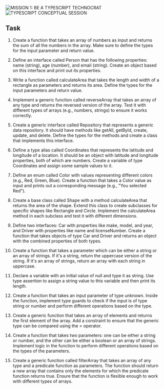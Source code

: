 <img loading="lazy" src="https://readme-typing-svg.demolab.com?font=Poppins&weight=700&size=28&duration=1&pause=1&color=EB008B&center=true&vCenter=true&repeat=false&width=580&height=40&lines=MISSION 1: BE A TYPESCRIPT TECHNOCRAT" alt="MISSION 1: BE A TYPESCRIPT TECHNOCRAT" />

<img loading="lazy" src="https://readme-typing-svg.demolab.com?font=Poppins&weight=600&size=21&duration=1&pause=1&color=00B8B5&center=true&vCenter=true&repeat=false&width=358&height=21&lines=TYPESCRIPT CONCEPTUAL SESSION" alt="TYPESCRIPT CONCEPTUAL SESSION" />

## Task

1. Create a function that takes an array of numbers as input and returns the sum of all the numbers in the array. Make sure to define the types for the input parameter and return value.

2. Define an interface called Person that has the following properties: name (string), age (number), and email (string). Create an object based on this interface and print out its properties.

3. Write a function called calculateArea that takes the length and width of a rectangle as parameters and returns its area. Define the types for the input parameters and return value.

4. Implement a generic function called reverseArray that takes an array of any type and returns the reversed version of the array. Test it with different types of arrays (e.g., numbers, strings) to ensure it works correctly.

5. Create a generic interface called Repository that represents a generic data repository. It should have methods like getAll, getById, create, update, and delete. Define the types for the methods and create a class that implements this interface.

6. Define a type alias called Coordinates that represents the latitude and longitude of a location. It should be an object with latitude and longitude properties, both of which are numbers. Create a variable of type Coordinates and assign some sample values to it.

7. Define an enum called Color with values representing different colors (e.g., Red, Green, Blue). Create a function that takes a Color value as input and prints out a corresponding message (e.g., "You selected Red").

8. Create a base class called Shape with a method calculateArea that returns the area of the shape. Extend this class to create subclasses for specific shapes like Rectangle and Circle. Implement the calculateArea method in each subclass and test it with different dimensions.

9. Define two interfaces: Car with properties like make, model, and year, and Driver with properties like name and licenseNumber. Create a function that takes objects of type Car and Driver and returns an object with the combined properties of both types.

10. Create a function that takes a parameter which can be either a string or an array of strings. If it's a string, return the uppercase version of the string. If it's an array of strings, return an array with each string in uppercase.

11. Declare a variable with an initial value of null and type it as string. Use type assertion to assign a string value to this variable and then print its length.

12. Create a function that takes an input parameter of type unknown. Inside the function, implement type guards to check if the input is of type string or number and perform different operations based on the type.

13. Create a generic function that takes an array of elements and returns the first element of the array. Add a constraint to ensure that the generic type can be compared using the > operator.

14. Create a function that takes two parameters: one can be either a string or number, and the other can be either a boolean or an array of strings. Implement logic in the function to perform different operations based on the types of the parameters.

15. Create a generic function called filterArray that takes an array of any type and a predicate function as parameters. The function should return a new array that contains only the elements for which the predicate function returns true. Ensure that the function is flexible enough to work with different types of arrays.